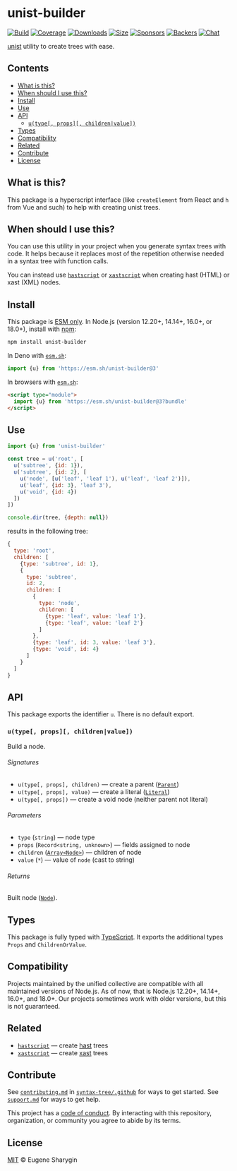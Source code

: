 # unist-builder

[![Build][build-badge]][build]
[![Coverage][coverage-badge]][coverage]
[![Downloads][downloads-badge]][downloads]
[![Size][size-badge]][size]
[![Sponsors][sponsors-badge]][collective]
[![Backers][backers-badge]][collective]
[![Chat][chat-badge]][chat]

[unist][] utility to create trees with ease.

## Contents

*   [What is this?](#what-is-this)
*   [When should I use this?](#when-should-i-use-this)
*   [Install](#install)
*   [Use](#use)
*   [API](#api)
    *   [`u(type[, props][, children|value])`](#utype-props-childrenvalue)
*   [Types](#types)
*   [Compatibility](#compatibility)
*   [Related](#related)
*   [Contribute](#contribute)
*   [License](#license)

## What is this?

This package is a hyperscript interface (like `createElement` from React and
`h` from Vue and such) to help with creating unist trees.

## When should I use this?

You can use this utility in your project when you generate syntax trees with
code.
It helps because it replaces most of the repetition otherwise needed in a syntax
tree with function calls.

You can instead use [`hastscript`][hastscript] or [`xastscript`][xastscript]
when creating hast (HTML) or xast (XML) nodes.

## Install

This package is [ESM only][esm].
In Node.js (version 12.20+, 14.14+, 16.0+, or 18.0+), install with [npm][]:

```sh
npm install unist-builder
```

In Deno with [`esm.sh`][esmsh]:

```js
import {u} from 'https://esm.sh/unist-builder@3'
```

In browsers with [`esm.sh`][esmsh]:

```html
<script type="module">
  import {u} from 'https://esm.sh/unist-builder@3?bundle'
</script>
```

## Use

```js
import {u} from 'unist-builder'

const tree = u('root', [
  u('subtree', {id: 1}),
  u('subtree', {id: 2}, [
    u('node', [u('leaf', 'leaf 1'), u('leaf', 'leaf 2')]),
    u('leaf', {id: 3}, 'leaf 3'),
    u('void', {id: 4})
  ])
])

console.dir(tree, {depth: null})
```

results in the following tree:

```js
{
  type: 'root',
  children: [
    {type: 'subtree', id: 1},
    {
      type: 'subtree',
      id: 2,
      children: [
        {
          type: 'node',
          children: [
            {type: 'leaf', value: 'leaf 1'},
            {type: 'leaf', value: 'leaf 2'}
          ]
        },
        {type: 'leaf', id: 3, value: 'leaf 3'},
        {type: 'void', id: 4}
      ]
    }
  ]
}
```

## API

This package exports the identifier `u`.
There is no default export.

### `u(type[, props][, children|value])`

Build a node.

###### Signatures

*   `u(type[, props], children)` — create a parent ([`Parent`][parent])
*   `u(type[, props], value)` — create a literal ([`Literal`][literal])
*   `u(type[, props])` — create a void node (neither parent not literal)

###### Parameters

*   `type` (`string`)
    — node type
*   `props` (`Record<string, unknown>`)
    — fields assigned to node
*   `children` ([`Array<Node>`][node])
    — children of node
*   `value` (`*`)
    — value of `node` (cast to string)

###### Returns

Built node ([`Node`][node]).

## Types

This package is fully typed with [TypeScript][].
It exports the additional types `Props` and `ChildrenOrValue`.

## Compatibility

Projects maintained by the unified collective are compatible with all maintained
versions of Node.js.
As of now, that is Node.js 12.20+, 14.14+, 16.0+, and 18.0+.
Our projects sometimes work with older versions, but this is not guaranteed.

## Related

*   [`hastscript`](https://github.com/syntax-tree/hastscript)
    — create [hast][] trees
*   [`xastscript`](https://github.com/syntax-tree/xastscript)
    — create [xast][] trees

## Contribute

See [`contributing.md`][contributing] in [`syntax-tree/.github`][health] for
ways to get started.
See [`support.md`][support] for ways to get help.

This project has a [code of conduct][coc].
By interacting with this repository, organization, or community you agree to
abide by its terms.

## License

[MIT][license] © Eugene Sharygin

<!-- Definitions -->

[build-badge]: https://github.com/syntax-tree/unist-builder/workflows/main/badge.svg

[build]: https://github.com/syntax-tree/unist-builder/actions

[coverage-badge]: https://img.shields.io/codecov/c/github/syntax-tree/unist-builder.svg

[coverage]: https://codecov.io/github/syntax-tree/unist-builder

[downloads-badge]: https://img.shields.io/npm/dm/unist-builder.svg

[downloads]: https://www.npmjs.com/package/unist-builder

[size-badge]: https://img.shields.io/bundlephobia/minzip/unist-builder.svg

[size]: https://bundlephobia.com/result?p=unist-builder

[sponsors-badge]: https://opencollective.com/unified/sponsors/badge.svg

[backers-badge]: https://opencollective.com/unified/backers/badge.svg

[collective]: https://opencollective.com/unified

[chat-badge]: https://img.shields.io/badge/chat-discussions-success.svg

[chat]: https://github.com/syntax-tree/unist/discussions

[npm]: https://docs.npmjs.com/cli/install

[esm]: https://gist.github.com/sindresorhus/a39789f98801d908bbc7ff3ecc99d99c

[esmsh]: https://esm.sh

[typescript]: https://www.typescriptlang.org

[license]: license

[health]: https://github.com/syntax-tree/.github

[contributing]: https://github.com/syntax-tree/.github/blob/main/contributing.md

[support]: https://github.com/syntax-tree/.github/blob/main/support.md

[coc]: https://github.com/syntax-tree/.github/blob/main/code-of-conduct.md

[unist]: https://github.com/syntax-tree/unist

[node]: https://github.com/syntax-tree/unist#node

[parent]: https://github.com/syntax-tree/unist#parent

[literal]: https://github.com/syntax-tree/unist#literal

[hast]: https://github.com/syntax-tree/hast

[xast]: https://github.com/syntax-tree/xast

[hastscript]: https://github.com/syntax-tree/hastscript

[xastscript]: https://github.com/syntax-tree/xastscript
